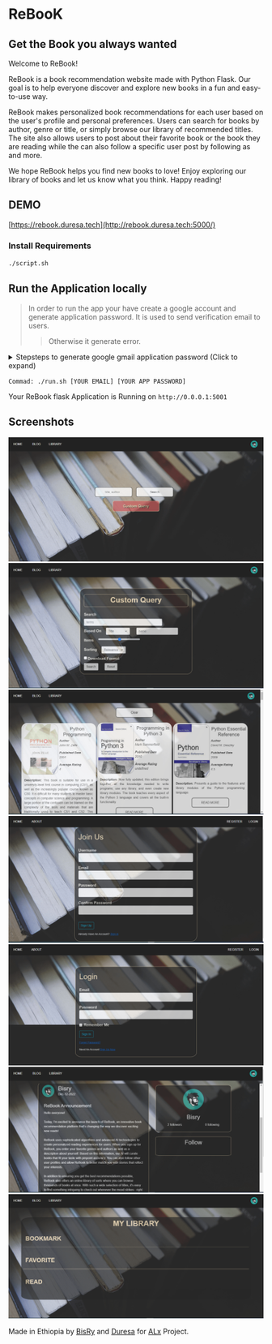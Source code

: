 # ReBooK
## Get the Book you always wanted

Welcome to ReBook!

ReBook is a book recommendation website made with Python Flask. Our goal is to help everyone discover and explore new books in a fun and easy-to-use way. 

ReBook makes personalized book recommendations for each user based on the user's profile and personal preferences. Users can search for books by author, genre or title, or simply browse our library of recommended titles. The site also allows users to post about their favorite book or the book they are reading while the can also follow a specific user post by following as and more. 

We hope ReBook helps you find new books to love! Enjoy exploring our library of books and let us know what you think. Happy reading!

## DEMO
[https://rebook.duresa.tech](http://rebook.duresa.tech:5000/)
### Install Requirements
```bash
./script.sh
```

## Run the Application locally

>In order to run the app your have create a google account and generate application password.
>It is used to send verification email to users.
>>Otherwise it generate error.

<details>
 <summary>
  Stepsteps to generate google gmail application password (Click to expand)
 </summary>
### To generate a new password for an email program to access your Gmail account through IMAP or POP with two-step authentication enabled:
- Select your profile icon in the upper-right corner of Gmail, then select Manage Google Account.
- Select Security in the left sidebar.
- Select App passwords under the Signing into Google section. You're then asked to confirm your Gmail login credentials.
- Under Select app, choose Mail or Other (Custom name), then select a device.
- Select Generate.
- Your password appears in a new window. Follow the on-screen instructions to complete the process, then select Done.
- You will not see the password again, so type or paste the password into the email program immediately.
</details>

```
Commad: ./run.sh [YOUR EMAIL] [YOUR APP PASSWORD]
```

Your ReBook flask Application is Running on `http://0.0.0.1:5001`
## Screenshots
![landing](images/landing-min.png)
![custom search](images/custom-search-min.png)
![search](images/search-min.png)
![register](images/register-min.png)
![login](images/login-min.png)
![blog](images/blog-min.png)
![library](images/library-min.png)

Made in Ethiopia by [BisRy](https://github.com/bisryy) and [Duresa](https://github.com/duressa-feyissa) for [ALx](https://alx.app) Project.
